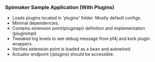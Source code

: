 ### Spinnaker Sample Application (With Plugins)

- Loads plugins located in 'plugins' folder.  Mostly default configs.
- Minimal dependencies.
- Contains extension point(pluginapi) definition and implementation (pluginimpl)
- Tweaked log levels to see debug message from pf4j and kork plugin wrappers.
- Verifies extension point is loaded as a bean and autowired.
- Actuator endpoint (/plugins) should be accessible. 